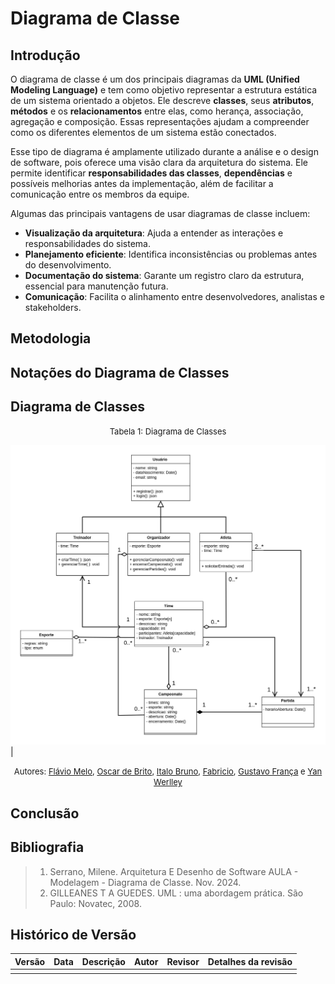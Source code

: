 # Diagrama de Classe

## Introdução

O diagrama de classe é um dos principais diagramas da **UML (Unified Modeling Language)** e tem como objetivo representar a estrutura estática de um sistema orientado a objetos. Ele descreve **classes**, seus **atributos**, **métodos** e os **relacionamentos** entre elas, como herança, associação, agregação e composição. Essas representações ajudam a compreender como os diferentes elementos de um sistema estão conectados.

Esse tipo de diagrama é amplamente utilizado durante a análise e o design de software, pois oferece uma visão clara da arquitetura do sistema. Ele permite identificar **responsabilidades das classes**, **dependências** e possíveis melhorias antes da implementação, além de facilitar a comunicação entre os membros da equipe.

Algumas das principais vantagens de usar diagramas de classe incluem:

- **Visualização da arquitetura**: Ajuda a entender as interações e responsabilidades do sistema.
- **Planejamento eficiente**: Identifica inconsistências ou problemas antes do desenvolvimento.
- **Documentação do sistema**: Garante um registro claro da estrutura, essencial para manutenção futura.
- **Comunicação**: Facilita o alinhamento entre desenvolvedores, analistas e stakeholders.


## Metodologia

## Notações do Diagrama de Classes

## Diagrama de Classes
<font size="2"><p style="text-align: center">Tabela 1: Diagrama de Classes </p></font>

![DiagramaDeClasse](../../Assets/diagrama_de_classes.jpeg) |


<font size="2"><p style="text-align: center">Autores: [Flávio Melo](https://github.com/flavioovatsug), [Oscar de Brito](https://github.com/OscarDeBrito), [Italo Bruno](https://github.com/italobrunom), [Fabricio](https://github.com/FabricioDeQueiroz), [Gustavo França](https://github.com/gustavofbsy)  e [Yan Werlley](https://github.com/YanWerlley) </p></font>

## Conclusão

## Bibliografia

> 1. Serrano, Milene. Arquitetura E Desenho de Software AULA - Modelagem - Diagrama de Classe. Nov. 2024.
> 2. GILLEANES T A GUEDES. UML : uma abordagem prática. São Paulo: Novatec, 2008.

## Histórico de Versão

|Versão|Data|Descrição|Autor|Revisor| Detalhes da revisão |
|:----:|----|---------|-----|:-------:|-----| 
|  |  |  |  |  | |